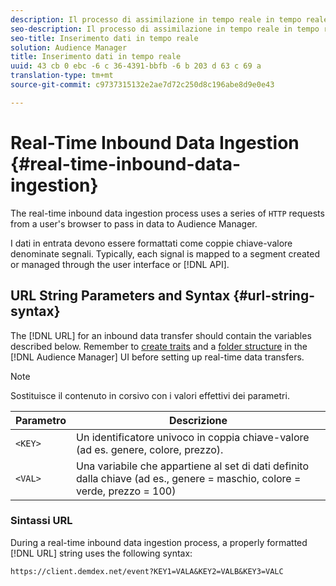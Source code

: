 ```yaml
---
description: Il processo di assimilazione in tempo reale in tempo reale utilizza una serie di richieste HTTP dal browser di un utente per trasmettere dati ad Audience Manager.
seo-description: Il processo di assimilazione in tempo reale in tempo reale utilizza una serie di richieste HTTP dal browser di un utente per trasmettere dati ad Audience Manager.
seo-title: Inserimento dati in tempo reale
solution: Audience Manager
title: Inserimento dati in tempo reale
uuid: 43 cb 0 ebc -6 c 36-4391-bbfb -6 b 203 d 63 c 69 a
translation-type: tm+mt
source-git-commit: c9737315132e2ae7d72c250d8c196abe8d9e0e43

---
```



# Real-Time Inbound Data Ingestion {#real-time-inbound-data-ingestion}

The real-time inbound data ingestion process uses a series of `HTTP` requests from a user's browser to pass in data to Audience Manager.

<!-- c_rt_inbound_real_time.xml -->

I dati in entrata devono essere formattati come coppie chiave-valore denominate segnali. Typically, each signal is mapped to a segment created or managed through the user interface or [!DNL API].

## URL String Parameters and Syntax {#url-string-syntax}

The [!DNL URL] for an inbound data transfer should contain the variables described below. Remember to [create traits](../../../features/traits/create-onboarded-rule-based-traits.md) and a [folder structure](../../../features/traits/trait-storage.md#create-trait-storage-folder) in the [!DNL Audience Manager] UI before setting up real-time data transfers.

>[!NOTE]
>
>Sostituisce il contenuto in corsivo con i valori effettivi dei parametri.

| Parametro | Descrizione |
|---|---|
| `<KEY>` | Un identificatore univoco in coppia chiave-valore (ad es. genere, colore, prezzo). |
| `<VAL>` | Una variabile che appartiene al set di dati definito dalla chiave (ad es., genere = maschio, colore = verde, prezzo = 100) |

### Sintassi URL

During a real-time inbound data ingestion process, a properly formatted [!DNL URL] string uses the following syntax:

```
https://client.demdex.net/event?KEY1=VALA&KEY2=VALB&KEY3=VALC
```
